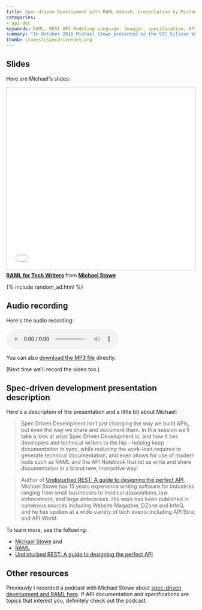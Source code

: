 ```yaml
---
title: Spec-driven Development with RAML &mdash; presentation by Michael Stowe to STC Silicon Valley chapter
categories:
- api-doc
keywords: RAML, REST API Modeling Language, Swagger, specification, API documentation, Mulesoft, Michael Stowe
summary: "In October 2015 Michael Stowe presented to the STC Silicon Valley chapter about spec-driven development, with a demo of RAML, which is an API specification similar to Swagger. Pretty much everyone who attended his presentation was impressed at how cool RAML is in making API documentation interactive. You can view Michael's slides and listen to the spec-driven development presentation recording here."
thumb: stowestcspecdrivendev.png
---
```


## Slides

Here are Michael's slides:

<iframe src="//www.slideshare.net/slideshow/embed_code/key/dKXS593moT0K8G" width="595" height="485" frameborder="0" marginwidth="0" marginheight="0" scrolling="no" style="border:1px solid #CCC; border-width:1px; margin-bottom:5px; max-width: 100%;" allowfullscreen> </iframe> <div style="margin-bottom:5px"> <strong> <a href="//www.slideshare.net/mikestowe/raml-for-tech-writers" title="RAML for Tech Writers" target="\_blank">RAML for Tech Writers</a> </strong> from <strong><a href="//www.slideshare.net/mikestowe" target="\_blank">Michael Stowe</a></strong> </div>

{% include random_ad.html %}

## Audio recording

Here's the audio recording:

<p><audio controls="controls"><source src="http://www.podtrac.com/pts/redirect.mp3/idratherassets.com/podcasts/stowestcsv.mp3" type="audio/mpeg" /></audio></p>

You can also [download the MP3 file](http://www.podtrac.com/pts/redirect.mp3/idratherassets.com/podcasts/stowestcsv.mp3) directly.

(Next time we'll record the video too.)

## Spec-driven development presentation description

Here's a description of the presentation and a little bit about Michael:

>Spec Driven Development isn’t just changing the way we build APIs, but even the way we share and document them. In this session we’ll take a look at what Spec Driven Development is, and how it ties developers and technical writers to the hip – helping keep documentation in sync, while reducing the work-load required to generate technical documentation, and even allows for use of modern tools such as RAML and the API Notebook that let us write and share documentation in a brand new, interactive way!

> Author of [Undisturbed REST: A guide to designing the perfect API](http://www.amazon.com/gp/product/B0125TOLNU?keywords=undisturbed%20rest%20michael%20stowe&qid=1444665700&ref_=sr_1_1&sr=8-1&tag=viglink124746-20), Michael Stowe has 15 years experience writing software for industries ranging from small businesses to medical associations, law enforcement, and large enterprises. His work has been published in numerous sources including Website Magazine, DZone and InfoQ, and he has spoken at a wide-variety of tech events including API Strat and API World.

To learn more, see the following:

* [Michael Stowe](http://www.mikestowe.com/) and  
* [RAML](http://raml.org/)
* [Undisturbed REST: A guide to designing the perfect API](http://www.amazon.com/gp/product/B0125TOLNU?keywords=undisturbed%20rest%20michael%20stowe&qid=1444665700&ref_=sr_1_1&sr=8-1&tag=viglink124746-20)

## Other resources

Previously I recorded a podcast with Michael Stowe about [spec-driven development and RAML here](https://idratherbewriting.com/2015/10/12/spec-driven-design-podcast-michael-stowe/). If API documentation and specifications are topics that interest you, definitely check out the podcast.
